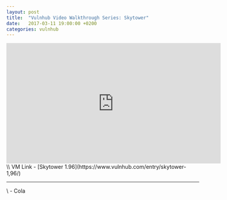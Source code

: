 ```yaml
---
layout: post
title:  "Vulnhub Video Walkthrough Series: Skytower"
date:   2017-03-11 19:00:00 +0200
categories: vulnhub
---
```


<iframe width="560" height="315" src="https://www.youtube.com/embed/XqYtDDZTG6U" frameborder="0" allowfullscreen></iframe>
 \\
VM Link - [Skytower 1.96](https://www.vulnhub.com/entry/skytower-1,96/)

---
 \\
\- Cola
